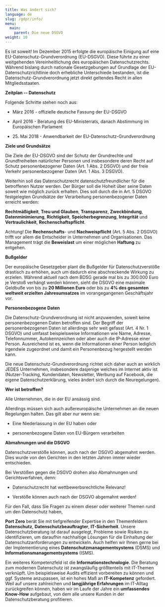```yaml
---
title: Was ändert sich?
language: de
slug: /gdpr/info/
menu:
  main:
    parent: Die neue DSGVO
weight: 10
---
```


Es ist soweit! Im Dezember 2015 erfolgte die europäische Einigung auf
eine EU-Datenschutz-Grundverordnung (EU-DSGVO). Diese führte zu einer
weitgehenden Vereinheitlichung des europäischen Datenschutzrechts.
Während bislang durch nationale Gesetzgebungen auf Grundlage der
EU-Datenschutzrichtlinie doch erhebliche Unterschiede bestanden, ist
die Datenschutz-Grundverordnung jetzt direkt geltendes Recht in allen
Mitgliedsstaaten.

**Zeitplan -- Datenschutz**

Folgende Schritte stehen noch aus:

-   März 2016 - offizielle deutsche Fassung der EU-DSGVO

-   April 2016 - Beratung des EU-Ministerrats, danach Abstimmung im
    Europäischen Parlament

-   25\. Mai 2018 - Anwendbarkeit der EU-Datenschutz-Grundverordnung

**Ziele und Grundsätze**

Die Ziele der EU-DSGVO sind der Schutz der Grundrechte und
Grundfreiheiten natürlicher Personen und insbesondere deren Recht auf
Schutz personenbezogener Daten (Art. 1 Abs. 2 DSGVO) und der freie
Verkehr personenbezogener Daten (Art. 1 Abs. 3 DSGVO).

Weiterhin soll das Datenschutzrecht datenschutzfreundlicher für die
betroffenen Nutzer werden. Der Bürger soll die Hoheit über seine Daten
soweit wie möglich zurück erhalten. Dies soll durch die in Art. 5 DSGVO
festgelegten Grundsätze der Verarbeitung personenbezogener Daten
erreicht werden:

**Rechtmäßigkeit**, **Treu und Glauben**, **Transparenz**,
**Zweckbindung**, **Datenminimierung**, **Richtigkeit**,
**Speicherbegrenzung**, **Integrität** und **Vertraulichkeit**,
**Rechenschaftspflicht**.

Achtung! Die **Rechenschafts**- und **Nachweispflicht** (Art. 5 Abs. 2
DSGVO) trifft vor allem die Entscheider in Unternehmen und
Organisationen. Das Management trägt die **Beweislast** um einer
möglichen **Haftung** zu entgehen.

**Bußgelder**

Der europäische Gesetzgeber plant die Bußgelder für Datenschutzverstöße
drastisch zu erhöhen, auch um dadurch eine abschreckende Wirkung zu
erzielen. Während aktuell nach dem BDSG gerade mal bis zu 300.000 Euro
je Verstoß verhängt werden können, sieht die DSGVO eine maximale
Geldbuße von bis zu **20 Millionen Euro** oder bis zu **4% des gesamten
weltweit erzielten Jahresumsatzes** im vorangegangenen Geschäftsjahr
vor.

**Personenbezogene Daten**

Die Datenschutz-Grundverordnung ist nicht anzuwenden, soweit keine
personenbezogenen Daten betroffen sind. Der Begriff der
personenbezogenen Daten ist allerdings sehr weit gefasst (Art. 4 Nr. 1
DSGVO) und umfasst beispielsweise Informationen wie Name, Adresse,
Telefonnummer, Autokennzeichen oder aber auch die IP-Adresse einer
Person. Ausreichend ist es, wenn die Informationen einer Person
lediglich irgendwie zugeordnet und damit ein Personenbezug hergestellt
werden kann.

Die neue Datenschutz-Grundverordnung richtet sich daher auch an wirklich
JEDES Unternehmen, insbesondere dasjenige welches im Internet aktiv ist
(Nutzer-Tracking, Kundendaten, Newsletter, Werbung auf Facebook, die
eigene Datenschutzerklärung, vieles ändert sich durch die
Neuregelungen).

**Wer ist betroffen?**

Alle Unternehmen, die in der EU ansässig sind.

Allerdings müssen sich auch außereuropäische Unternehmen an die neuen
Regelungen halten. Das gilt aber nur wenn sie:

-   Eine Niederlassung in der EU haben oder

-   personenbezogene Daten von EU-Bürgern verarbeiten

**Abmahnungen und die DSGVO**

Datenschutzverstöße können, auch nach der DSGVO abgemahnt werden. Dies
wurde von den Gerichten in den letzten Jahren immer wieder entschieden.

Bei Verstößen gegen die DSGVO drohen also Abmahnungen und
Gerichtsverfahren, denn:

-   Datenschutzrecht hat wettbewerbsrechtliche Relevanz!

-   Verstöße können auch nach der DSGVO abgemahnt werden!

Für den Fall, dass Sie Fragen zu einem dieser oder weiterer Themen rund
um den Datenschutz haben,

**Port Zero** berät Sie mit tiefgreifender Expertise in den
Themenfeldern **Datenschutz**, **Datenschutzbeauftragter**,
**IT-Sicherheit**. Unsere Datenschutzberatung ist darauf ausgelegt,
Probleme sowie Risiken zu identifizieren, um daraufhin nachhaltige
Lösungen für die Einhaltung der Datenschutzanforderungen zu entwickeln.
Auch helfen wir Ihnen gerne bei der Implementierung eines
**Datenschutzmanagementsystems** (DSMS) und
**Informationsmanagementsystems** (ISMS).

Ein weiteres Kompetenzfeld ist die **Informationstechnologie**. Die
Beratung zum modernen Datenschutz ist zwangsläufig größtenteils mit
IT-Themen verknüpft. Um beispielsweise Audits effizient vorbereiten zu
können und ggf. Systeme anzupassen, ist ein hohes Maß an
**IT-Kompetenz** gefordert. Weil auf unsere zahlreichen und
**langjährige Erfahrungen** im IT-Alltag zurückgreifen können, haben wir
im Laufe der Jahre ein **umfassendes Know-How** aufgebaut, von dem alle
unsere Kunden in der Datenschutzberatung profitieren.




